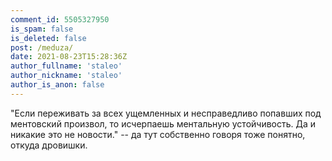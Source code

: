 ```yaml
---
comment_id: 5505327950
is_spam: false
is_deleted: false
post: /meduza/
date: 2021-08-23T15:28:36Z
author_fullname: 'staleo'
author_nickname: 'staleo'
author_is_anon: false
---
```


<p>"Если переживать за всех ущемленных и несправедливо попавших под ментовский произвол, то исчерпаешь ментальную устойчивость. Да и никакие это не новости." -- да тут собственно говоря тоже понятно, откуда дровишки.</p>
